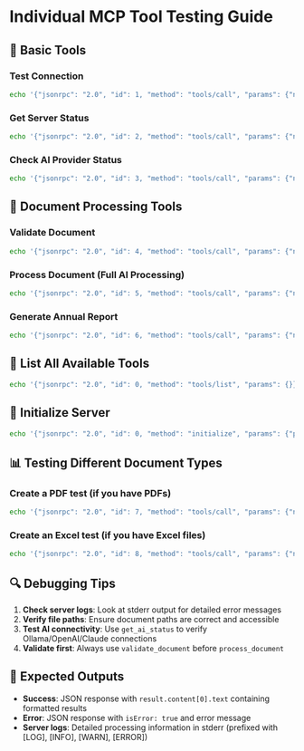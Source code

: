 # Individual MCP Tool Testing Guide

## 🔧 Basic Tools

### Test Connection
```bash
echo '{"jsonrpc": "2.0", "id": 1, "method": "tools/call", "params": {"name": "test_connection", "arguments": {"message": "Hello from test"}}}' | ./mcp-minimal.cjs
```

### Get Server Status
```bash
echo '{"jsonrpc": "2.0", "id": 2, "method": "tools/call", "params": {"name": "get_status", "arguments": {}}}' | ./mcp-minimal.cjs
```

### Check AI Provider Status
```bash
echo '{"jsonrpc": "2.0", "id": 3, "method": "tools/call", "params": {"name": "get_ai_status", "arguments": {}}}' | ./mcp-minimal.cjs
```

## 📄 Document Processing Tools

### Validate Document
```bash
echo '{"jsonrpc": "2.0", "id": 4, "method": "tools/call", "params": {"name": "validate_document", "arguments": {"filePath": "test_financial_statement.csv", "fileName": "test_financial_statement.csv"}}}' | ./mcp-minimal.cjs
```

### Process Document (Full AI Processing)
```bash
echo '{"jsonrpc": "2.0", "id": 5, "method": "tools/call", "params": {"name": "process_document", "arguments": {"filePath": "test_financial_statement.csv", "fileName": "test_financial_statement.csv", "context": "Financial statement for tax processing"}}}' | ./mcp-minimal.cjs
```

### Generate Annual Report
```bash
echo '{"jsonrpc": "2.0", "id": 6, "method": "tools/call", "params": {"name": "generate_annual_report", "arguments": {"taxpayerName": "Ghana Tech Solutions Limited", "taxYear": 2023, "totalIncome": 1725000, "totalExpenses": 979000, "totalDeductions": 0, "taxableAmount": 415000, "taxId": "C0012345678", "businessType": "Technology Services"}}}' | ./mcp-minimal.cjs
```

## 📝 List All Available Tools
```bash
echo '{"jsonrpc": "2.0", "id": 0, "method": "tools/list", "params": {}}' | ./mcp-minimal.cjs
```

## 🚀 Initialize Server
```bash
echo '{"jsonrpc": "2.0", "id": 0, "method": "initialize", "params": {"protocolVersion": "2024-11-05", "capabilities": {}, "clientInfo": {"name": "test", "version": "1.0.0"}}}' | ./mcp-minimal.cjs
```

## 📊 Testing Different Document Types

### Create a PDF test (if you have PDFs)
```bash
echo '{"jsonrpc": "2.0", "id": 7, "method": "tools/call", "params": {"name": "validate_document", "arguments": {"filePath": "path/to/your/document.pdf", "fileName": "document.pdf"}}}' | ./mcp-minimal.cjs
```

### Create an Excel test (if you have Excel files)
```bash
echo '{"jsonrpc": "2.0", "id": 8, "method": "tools/call", "params": {"name": "process_document", "arguments": {"filePath": "path/to/your/spreadsheet.xlsx", "fileName": "spreadsheet.xlsx"}}}' | ./mcp-minimal.cjs
```

## 🔍 Debugging Tips

1. **Check server logs**: Look at stderr output for detailed error messages
2. **Verify file paths**: Ensure document paths are correct and accessible
3. **Test AI connectivity**: Use `get_ai_status` to verify Ollama/OpenAI/Claude connections
4. **Validate first**: Always use `validate_document` before `process_document`

## 🎯 Expected Outputs

- **Success**: JSON response with `result.content[0].text` containing formatted results
- **Error**: JSON response with `isError: true` and error message
- **Server logs**: Detailed processing information in stderr (prefixed with [LOG], [INFO], [WARN], [ERROR]) 